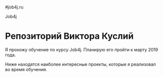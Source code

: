 #job4j.ru

Job4j

# Репозиторий Виктора Куслий

Я прохожу обучение по курсу Job4j. Планирую его пройти к марту 2019 года.

Ниже находятся наиболее интересные проекты, которые я реализовал во время обучения.